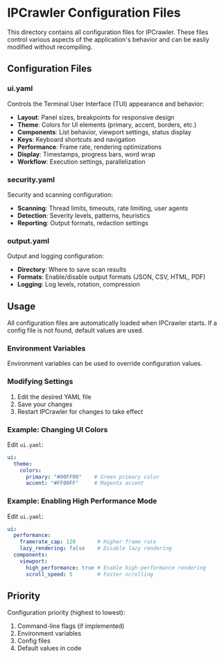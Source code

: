 # IPCrawler Configuration Files

This directory contains all configuration files for IPCrawler. These files control various aspects of the application's behavior and can be easily modified without recompiling.

## Configuration Files

### ui.yaml
Controls the Terminal User Interface (TUI) appearance and behavior:
- **Layout**: Panel sizes, breakpoints for responsive design
- **Theme**: Colors for UI elements (primary, accent, borders, etc.)
- **Components**: List behavior, viewport settings, status display
- **Keys**: Keyboard shortcuts and navigation
- **Performance**: Frame rate, rendering optimizations
- **Display**: Timestamps, progress bars, word wrap
- **Workflow**: Execution settings, parallelization

### security.yaml
Security and scanning configuration:
- **Scanning**: Thread limits, timeouts, rate limiting, user agents
- **Detection**: Severity levels, patterns, heuristics
- **Reporting**: Output formats, redaction settings

### output.yaml
Output and logging configuration:
- **Directory**: Where to save scan results
- **Formats**: Enable/disable output formats (JSON, CSV, HTML, PDF)
- **Logging**: Log levels, rotation, compression

## Usage

All configuration files are automatically loaded when IPCrawler starts. If a config file is not found, default values are used.

### Environment Variables

Environment variables can be used to override configuration values.

### Modifying Settings

1. Edit the desired YAML file
2. Save your changes
3. Restart IPCrawler for changes to take effect

### Example: Changing UI Colors

Edit `ui.yaml`:
```yaml
ui:
  theme:
    colors:
      primary: "#00FF00"    # Green primary color
      accent: "#FF00FF"     # Magenta accent
```

### Example: Enabling High Performance Mode

Edit `ui.yaml`:
```yaml
ui:
  performance:
    framerate_cap: 120       # Higher frame rate
    lazy_rendering: false    # Disable lazy rendering
  components:
    viewport:
      high_performance: true # Enable high-performance rendering
      scroll_speed: 5        # Faster scrolling
```



## Priority

Configuration priority (highest to lowest):
1. Command-line flags (if implemented)
2. Environment variables
3. Config files
4. Default values in code